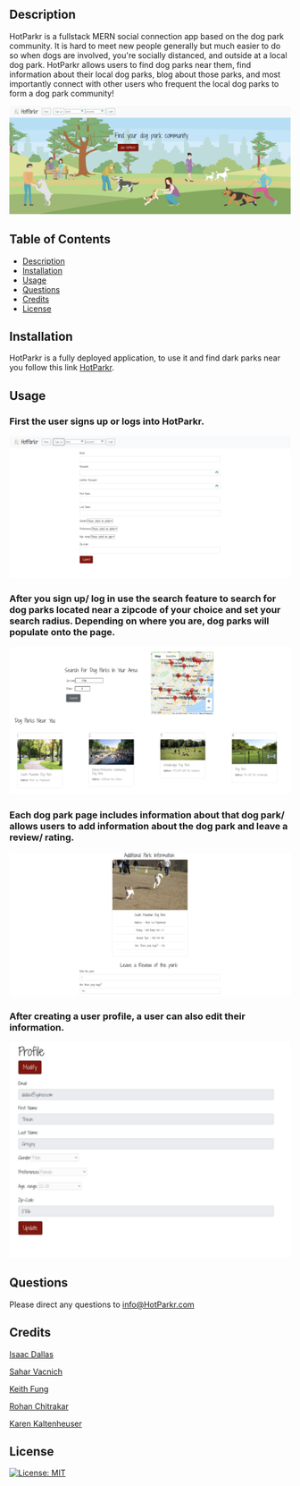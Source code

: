 ## Description

HotParkr is a fullstack MERN social connection app based on the dog park community. It is hard to meet new people generally but much easier to do so when dogs are involved, you're socially distanced, and outside at a local dog park. HotParkr allows users to find dog parks near them, find information about their local dog parks, blog about those parks, and most importantly connect with other users who frequent the local dog parks to form a dog park community! 

  <img src="client/src/README_assets/homepage.png">

## Table of Contents

- [Description](#description)
- [Installation](#Installation)
- [Usage](#usage)
- [Questions](#questions)
- [Credits](#credits)
- [License](#license)

## Installation

HotParkr is a fully deployed application, to use it and find dark parks near you follow this link [HotParkr](https://project-three-skirk.herokuapp.com/).

## Usage

### First the user signs up or logs into HotParkr. 
![usage2](client/src/README_assets/signuppage.png)

### After you sign up/ log in use the search feature to search for dog parks located near a zipcode of your choice and set your search radius. Depending on where you are, dog parks will populate onto the page. 

![usage2](client/src/README_assets/parksearch.png)

### Each dog park page includes information about that dog park/ allows users to add information about the dog park and leave a review/ rating. 
![usage2](client/src/README_assets/parkpage.png)

### After creating a user profile, a user can also edit their information.
![usage2](client/src/README_assets/profilepage.png)




## Questions

Please direct any questions to [info@HotParkr.com](mailto:Dallas.Isaac1@gmail.com)

## Credits

[Isaac Dallas](https://github.com/idallas93)

[Sahar Vacnich](https://github.com/saharVac)

[Keith Fung](https://github.com/ikeifu)

[Rohan Chitrakar](https://github.com/roan1088)

[Karen Kaltenheuser](https://github.com/kkaltenheuser)

## License

[![License: MIT](https://img.shields.io/badge/license-MIT-red.svg)](http://MIT.org/)
